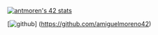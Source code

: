 [![antmoren's 42 stats](https://badge42.vercel.app/api/v2/cl47airxk008409law51ifuyg/stats?cursusId=21&coalitionId=piscine)](https://github.com/JaeSeoKim/badge42)

[![github](https://img.shields.io/badge/GitHub-000000?style=for-the-badge&logo=GitHub&logoColor=white)] 
(https://github.com/amiguelmoreno42)
